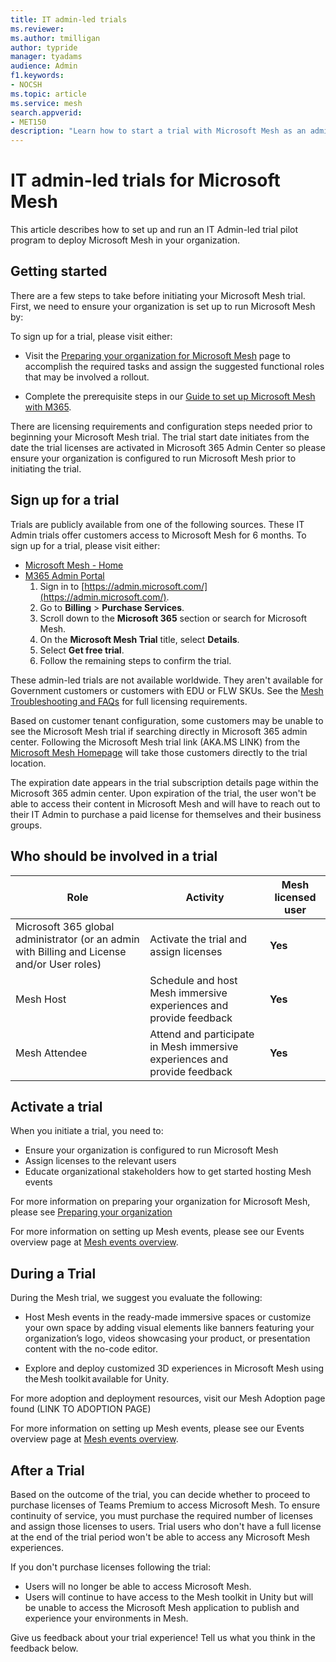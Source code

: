 ```yaml
---
title: IT admin-led trials
ms.reviewer: 
ms.author: tmilligan
author: typride
manager: tyadams
audience: Admin
f1.keywords:
- NOCSH
ms.topic: article
ms.service: mesh
search.appverid:
- MET150
description: "Learn how to start a trial with Microsoft Mesh as an admin."
---
```


# IT admin-led trials for Microsoft Mesh

This article describes how to set up and run an IT Admin-led trial pilot program to deploy Microsoft Mesh in your organization.

## Getting started

There are a few steps to take before initiating your Microsoft Mesh trial. First, we need to ensure your organization is set up to run Microsoft Mesh by:

To sign up for a trial, please visit either:

- Visit the [Preparing your organization for Microsoft Mesh](preparing-your-organization.md) page to accomplish the required tasks and assign the suggested functional roles that may be involved a rollout.

- Complete the prerequisite steps in our [Guide to set up Microsoft Mesh with M365](setup-m365-mesh.md).

There are licensing requirements and configuration steps needed prior to beginning your Microsoft Mesh trial. The trial start date initiates from the date the trial licenses are activated in Microsoft 365 Admin Center so please ensure your organization is configured to run Microsoft Mesh prior to initiating the trial.

## Sign up for a trial

Trials are publicly available from one of the following sources. These IT Admin trials offer customers access to Microsoft Mesh for 6 months.
To sign up for a trial, please visit either:

- [Microsoft Mesh - Home](https://www.microsoft.com/mesh)
- [M365 Admin Portal](https://admin.microsoft.com/)
    1. Sign in to [https://admin.microsoft.com/](https://admin.microsoft.com/).
    1. Go to **Billing** > **Purchase Services**.
    1. Scroll down to the **Microsoft 365** section or search for Microsoft Mesh.
    1. On the **Microsoft Mesh Trial** title, select **Details**.
    1. Select **Get free trial**.
    1. Follow the remaining steps to confirm the trial.

These admin-led trials are not available worldwide. They aren't available for Government customers or customers with EDU or FLW SKUs. See the [Mesh Troubleshooting and FAQs](../../Resources/mesh-troubleshooting.md) for full licensing requirements.

Based on customer tenant configuration, some customers may be unable to see the Microsoft Mesh trial if searching directly in Microsoft 365 admin center. Following the Microsoft Mesh trial link (AKA.MS LINK) from the [Microsoft Mesh Homepage](https://www.microsoft.com/mesh) will take those customers directly to the trial location.

The expiration date appears in the trial subscription details page within the Microsoft 365 admin center. Upon expiration of the trial, the user won't be able to access their content in Microsoft Mesh and will have to reach out to their IT Admin to purchase a paid license for themselves and their business groups.

## Who should be involved in a trial

| **Role**                                                                                    | **Activity**                                                              | **Mesh licensed user** |
|---------------------------------------------------------------------------------------------|---------------------------------------------------------------------------|------------------------|
| Microsoft 365 global administrator (or an admin with Billing and License and/or User roles) | Activate the trial and assign licenses                                    | **Yes**                |
| Mesh Host                                                                                   | Schedule and host Mesh immersive experiences and provide feedback         | **Yes**                |
| Mesh Attendee                                                                               | Attend and participate in Mesh immersive experiences and provide feedback | **Yes**                |


## Activate a trial

When you initiate a trial, you need to:

- Ensure your organization is configured to run Microsoft Mesh
- Assign licenses to the relevant users
- Educate organizational stakeholders how to get started hosting Mesh events

For more information on preparing your organization for Microsoft Mesh, please see [Preparing your organization](preparing-your-organization.md)

For more information on setting up Mesh events, please see our Events overview page at [Mesh events overview](../../events-guide/events-overview.md).

## During a Trial

During the Mesh trial, we suggest you evaluate the following:

- Host Mesh events in the ready-made immersive spaces or customize your own space by adding visual elements like banners featuring your organization’s logo, videos showcasing your product, or presentation content with the no-code editor.

- Explore and deploy customized 3D experiences in Microsoft Mesh using the Mesh toolkit available for Unity.

For more adoption and deployment resources, visit our Mesh Adoption page found (LINK TO ADOPTION PAGE)

For more information on setting up Mesh events, please see our Events overview page at [Mesh events overview](../../events-guide/events-overview.md).

## After a Trial

Based on the outcome of the trial, you can decide whether to proceed to purchase licenses of Teams Premium to access Microsoft Mesh.
To ensure continuity of service, you must purchase the required number of licenses and assign those licenses to users. Trial users who don't have a full license at the end of the trial period won't be able to access any Microsoft Mesh experiences.

If you don't purchase licenses following the trial:

- Users will no longer be able to access Microsoft Mesh.
- Users will continue to have access to the Mesh toolkit in Unity but will be unable to access the Microsoft Mesh application to publish and experience your environments in Mesh.

Give us feedback about your trial experience! Tell us what you think in the feedback below.